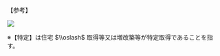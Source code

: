 【参考】

![](https://www.nta.go.jp/tmp/354d329b-0491-4a7c-a6ec-d157a2c8af7a/images/7903863b3093d86cd3fc2ea53d51314748dd4a9a3c3218aba996fcb7e307655e.jpg)

※【特定】は住宅 $\\oslash$ 取得等又は増改築等が特定取得であることを指す。